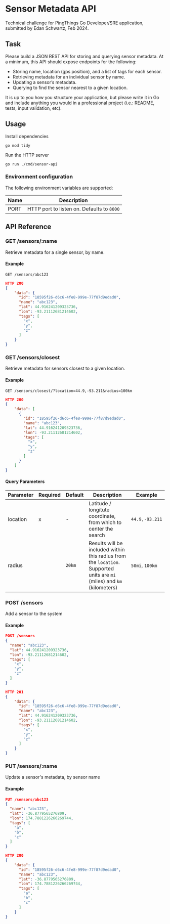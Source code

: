 # Sensor Metadata API

Technical challenge for PingThings Go Developer/SRE application, submitted by Edan Schwartz, Feb 2024.

## Task

Please build a JSON REST API for storing and querying sensor metadata.
At a minimum, this API should expose endpoints for the following:

- Storing name, location (gps position), and a list of tags for each sensor.
- Retrieving metadata for an individual sensor by name.
- Updating a sensor’s metadata.
- Querying to find the sensor nearest to a given location.

It is up to you how you structure your application, but please write it in Go and include anything you would
in a professional project (i.e.: README, tests, input validation, etc).

## Usage

Install dependencies

```
go mod tidy
```

Run the HTTP server

```
go run ./cmd/sensor-api
```

### Environment configuration

The following environment variables are supported:

| Name | Description                                |
|------|--------------------------------------------|
| PORT | HTTP port to listen on. Defaults to `8000` |


## API Reference

### GET /sensors/:name

Retrieve metadata for a single sensor, by name.

#### Example

```
GET /sensors/abc123
```

```json
HTTP 200
{
    "data": {
      "id": "18595f26-d6c6-4fe8-999e-77f87d9edad0",
      "name": "abc123",
      "lat": 44.916241209323736,
      "lon": -93.21112681214602,
      "tags": [
        "x",
        "y",
        "z"
      ]
    }
}
```

### GET /sensors/closest

Retrieve metadata for sensors closest to a given location.

#### Example

```
GET /sensors/closest/?location=44.9,-93.211&radius=100km
```

```json
HTTP 200
{
    "data": [
      {
        "id": "18595f26-d6c6-4fe8-999e-77f87d9edad0",
        "name": "abc123",
        "lat": 44.916241209323736,
        "lon": -93.21112681214602,
        "tags": [
          "x",
          "y",
          "z"
        ]
      }
    ]
}
```


#### Query Parameters

| Parameter | Required | Default | Description                                                                                                             | Example         |
|-----------|----------|---------|-------------------------------------------------------------------------------------------------------------------------|-----------------|
| location  | x        | -       | Latitude / longitute coordinate, from which to center the search                                                        | `44.9,-93.211`  |
| radius    |          | `20km`  | Results will be included within this radius from the `location`. Supported units are `mi` (miles) and `km` (kilometers) | `50mi`, `100km` |           

### POST /sensors

Add a sensor to the system

#### Example

```json
POST /sensors
{
  "name": "abc123",
  "lat": 44.916241209323736,
  "lon": -93.21112681214602,
  "tags": [
    "x",
    "y",
    "z"
  ]
}
```


```json
HTTP 201
{
    "data": {
      "id": "18595f26-d6c6-4fe8-999e-77f87d9edad0",
      "name": "abc123",
      "lat": 44.916241209323736,
      "lon": -93.21112681214602,
      "tags": [
        "x",
        "y",
        "z"
      ]
    }
}
```

### PUT /sensors/:name

Update a sensor's metadata, by sensor name

#### Example

```json
PUT /sensors/abc123
{
  "name": "abc123",
  "lat": -36.8779565276809,
  "lon": 174.7881226266269744,
  "tags": [
    "a",
    "b",
    "c"
  ]
}
```

```json
HTTP 200
{
    "data": {
      "id": "18595f26-d6c6-4fe8-999e-77f87d9edad0",
      "name": "abc123",
      "lat": -36.8779565276809,
      "lon": 174.7881226266269744,
      "tags": [
        "a",
        "b",
        "c"
      ]
    }
}
```
